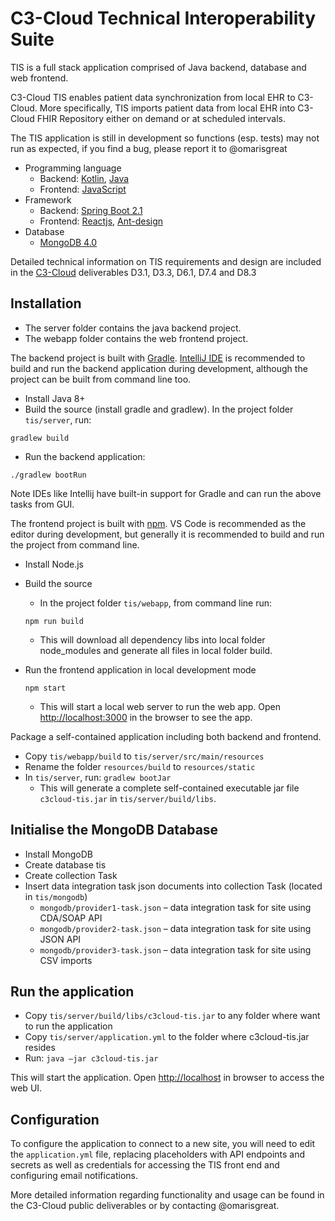 # C3-Cloud Technical Interoperability Suite

TIS is a full stack application comprised of Java backend, database and web frontend. 

C3-Cloud TIS enables patient data synchronization from local EHR to C3-Cloud. More specifically, TIS imports patient data from local EHR into C3-Cloud FHIR Repository either on demand or at scheduled intervals. 

The TIS application is still in development so functions (esp. tests) may not run as expected, if you find a bug, please report it to @omarisgreat

- Programming language
  - Backend: [Kotlin](https://kotlinlang.org), [Java](https://java.com/en/download/)
  - Frontend: [JavaScript](https://www.w3schools.com/js/default.asp)
- Framework
  - Backend: [Spring Boot 2.1](https://spring.io/projects/spring-boot)
  - Frontend: [Reactjs](https://reactjs.org), [Ant-design](https://ant.design)
- Database
  - [MongoDB 4.0](https://www.mongodb.com)

Detailed technical information on TIS requirements and design are included in the [C3-Cloud](https://c3-cloud.eu) deliverables D3.1, D3.3, D6.1, D7.4 and D8.3

## Installation

- The server folder contains the java backend project.
- The webapp folder contains the web frontend project.

The backend project is built with [Gradle](https://gradle.org). [IntelliJ IDE](https://www.jetbrains.com/idea/) is recommended to build and run the backend application during development, although the project can be built from command line too.   

- Install Java 8+
- Build the source (install gradle and gradlew). In the project folder `tis/server`, run:

```gradlew build```

- Run the backend application:

```./gradlew bootRun```

Note IDEs like Intellij have built-in support for Gradle and can run the above tasks from GUI.

The frontend project is built with [npm](https://www.npmjs.com). VS Code is recommended as the editor during development, but generally it is recommended to build and run the project from command line. 

- Install Node.js
- Build the source
  - In the project folder `tis/webapp`, from command line run: 

  ```npm run build```

  - This will download all dependency libs into local folder node_modules and generate all files in local folder build. 
- Run the frontend application in local development mode

  ```npm start```

  - This will start a local web server to run the web app. Open <http://localhost:3000> in the browser to see the app. 

Package a self-contained application including both backend and frontend. 
- Copy `tis/webapp/build` to `tis/server/src/main/resources`
- Rename the folder `resources/build` to `resources/static`
- In `tis/server`, run:
  ```gradlew bootJar```
  - This will generate a complete self-contained executable jar file `c3cloud-tis.jar` in `tis/server/build/libs`.

## Initialise the MongoDB Database

- Install MongoDB
- Create database tis
- Create collection Task
- Insert data integration task json documents into collection Task (located in `tis/mongodb`)
  - `mongodb/provider1-task.json` – data integration task for site using CDA/SOAP API
  - `mongodb/provider2-task.json` – data integration task for site using JSON API
  - `mongodb/provider3-task.json` – data integration task for site using CSV imports

## Run the application

- Copy `tis/server/build/libs/c3cloud-tis.jar` to any folder where want to run the application
- Copy `tis/server/application.yml` to the folder where c3cloud-tis.jar resides
- Run: 
```java –jar c3cloud-tis.jar```

This will start the application. Open <http://localhost> in browser to access the web UI.

## Configuration

To configure the application to connect to a new site, you will need to edit the `application.yml` file, replacing placeholders with API endpoints and secrets as well as credentials for accessing the TIS front end and configuring email notifications.

More detailed information regarding functionality and usage can be found in the C3-Cloud public deliverables or by contacting @omarisgreat.
